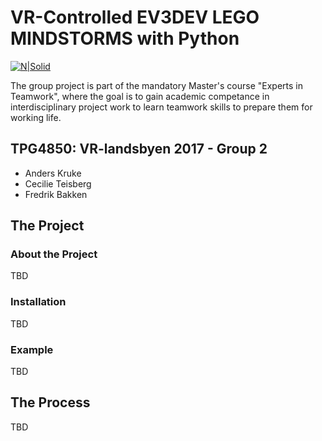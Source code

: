 # VR-Controlled EV3DEV LEGO MINDSTORMS with Python

[![N|Solid](https://www.python.org/static/community_logos/python-powered-w-70x28.png)](https://www.python.org/static/community_logos/python-powered-w-70x28.png)

The group project is part of the mandatory Master's course "Experts in Teamwork", where the goal is to gain academic competance in interdisciplinary project work to learn teamwork skills to prepare them for working life.

## TPG4850: VR-landsbyen 2017 - Group 2

  - Anders Kruke
  - Cecilie Teisberg
  - Fredrik Bakken

## The Project

### About the Project

TBD

### Installation

TBD

### Example

TBD

## The Process

TBD
